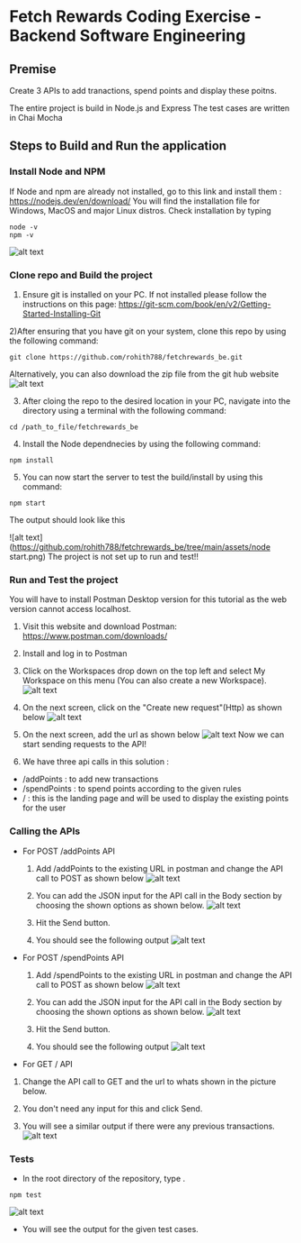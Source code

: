 # Fetch Rewards Coding Exercise - Backend Software Engineering
## Premise
Create 3 APIs to add tranactions, spend points and display these poitns.

The entire project is build in Node.js and Express
The test cases are written in Chai Mocha
## Steps to Build and Run the application
### Install Node and NPM
If Node and npm are already not installed, go to this link and install them : https://nodejs.dev/en/download/
You will find the installation file for Windows, MacOS and major Linux distros.
Check installation by typing 
```
node -v
npm -v
```
![alt text](https://github.com/rohith788/fetchrewards_be/tree/main/assets/node-v.png)
### Clone repo and Build the project

1) Ensure git is installed on your PC. If not installed please follow the instructions on this page: https://git-scm.com/book/en/v2/Getting-Started-Installing-Git

2)After ensuring that you have git on your system, clone this repo by using the following command:
```
git clone https://github.com/rohith788/fetchrewards_be.git
```
Alternatively, you can also download the zip file from the git hub website 
![alt text](https://github.com/rohith788/fetchrewards_be/blob/main/assets/github.png)

3) After cloing the repo to the desired location in your PC, navigate into the directory using a terminal with the following command:
```
cd /path_to_file/fetchrewards_be 
```

4) Install the Node dependnecies by using the following command:

```
npm install
```

5) You can now start the server to test the build/install by using this command:

```
npm start
```

The output should look like this

![alt text](https://github.com/rohith788/fetchrewards_be/tree/main/assets/node start.png)
The project is not set up to run and test!!

### Run and Test the project

You will have to install Postman Desktop version for this tutorial as the web version cannot access localhost. 

1) Visit this website and download Postman: https://www.postman.com/downloads/

2) Install and log in to Postman

2) Click on the Workspaces drop down on the top left and select My Workspace on this menu (You can also create a new Workspace).
![alt text](https://github.com/rohith788/fetchrewards_be/tree/main/assets/post1)
3) On the next screen, click on the  "Create new request"(Http) as shown below
![alt text](https://github.com/rohith788/fetchrewards_be/tree/main/assets/2)
4) On the next screen, add the url as shown below
![alt text](https://github.com/rohith788/fetchrewards_be/tree/main/assets/3)
Now we can start sending requests to the API!

5) We have three api calls in this solution :
* /addPoints : to add new transactions
* /spendPoints : to spend points according to the given rules
* / : this is the landing page and will be used to display the existing points for the user

### Calling the APIs

* For POST /addPoints API
  1) Add /addPoints to the existing URL in postman and change the API call to POST as shown below
  ![alt text](https://github.com/rohith788/fetchrewards_be/tree/main/assets/api1.png)
  2) You can add the JSON input for the API call in the Body section by choosing the shown options as shown below.
  ![alt text](https://github.com/rohith788/fetchrewards_be/tree/main/assets/api2.png)
  3) Hit the Send button.
  
  4) You should see the following output
  ![alt text](https://github.com/rohith788/fetchrewards_be/tree/main/assets/api3)
* For POST /spendPoints API
  1) Add /spendPoints to the existing URL in postman and change the API call to POST as shown below
  ![alt text](https://github.com/rohith788/fetchrewards_be/tree/main/assets/api4)
  2) You can add the JSON input for the API call in the Body section by choosing the shown options as shown below.
  ![alt text](https://github.com/rohith788/fetchrewards_be/tree/main/assets/api5)
  3) Hit the Send button.
  
  4) You should see the following output
  ![alt text](https://github.com/rohith788/fetchrewards_be/tree/main/assets/api6)
 * For GET / API
 1) Change the API call to GET and the url to whats shown in the picture below.
 
 2) You don't need any input for this and click Send.
 
 3) You will see a similar output if there were any previous transactions.
 ![alt text](https://github.com/rohith788/fetchrewards_be/tree/main/assets/api7)
 
### Tests

* In the root directory of the repository, type .
```
npm test
```
![alt text](https://github.com/rohith788/fetchrewards_be/tree/main/assets/test1)
* You will see the output for the given test cases.




